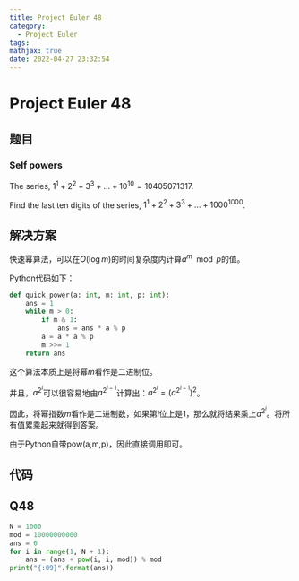 ```yaml
---
title: Project Euler 48
category:
  - Project Euler
tags:
mathjax: true
date: 2022-04-27 23:32:54
---
```


<escape><!-- more --></escape>

# Project Euler 48

## 题目

### Self powers

The series, $1^1 + 2^2 + 3^3 + … + 10^{10} = 10405071317$.

Find the last ten digits of the series, $1^1 + 2^2 + 3^3 + \dots + 1000^{1000}$.

## 解决方案

快速幂算法，可以在$O(\log m)$的时间复杂度内计算$a^m \mod p$的值。

Python代码如下：

```py
def quick_power(a: int, m: int, p: int):
    ans = 1
    while m > 0:
        if m & 1:
            ans = ans * a % p
        a = a * a % p
        m >>= 1
    return ans
```

这个算法本质上是将幂$m$看作是二进制位。

并且，$a^{2^i}$可以很容易地由$a^{2^{i-1}}$计算出：$a^{2^i}=(a^{2^{i-1}})^2$。

因此，将幂指数$m$看作是二进制数，如果第$i$位上是$1$，那么就将结果乘上$a^{2^i}$。将所有值累乘起来就得到答案。

由于Python自带pow(a,m,p)，因此直接调用即可。

## 代码

## Q48

```Python
N = 1000
mod = 10000000000
ans = 0
for i in range(1, N + 1):
    ans = (ans + pow(i, i, mod)) % mod
print("{:09}".format(ans))

```
